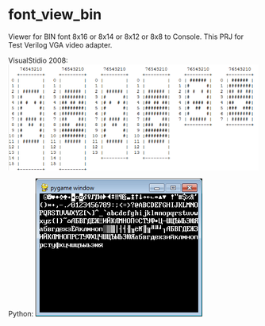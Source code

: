 # font_view_bin
Viewer for BIN font 8x16 or 8x14 or 8x12 or 8x8 to Console. 
This PRJ for Test Verilog VGA video adapter.

VisualStidio 2008:
<img src="./image/font_view.png">

Python:
<img src="./image/font_view_python.png">



